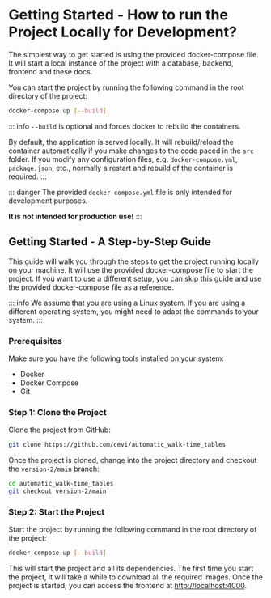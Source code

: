 # Getting Started - How to run the Project Locally for Development?

The simplest way to get started is using the provided docker-compose file. It will start a local instance of the project
with a database, backend, frontend and these docs.

You can start the project by running the following command in the root directory of the project:

```bash
docker-compose up [--build]
```

::: info
`--build` is optional and forces docker to rebuild the containers.

By default, the application is served locally. It will rebuild/reload the container automatically if you make changes to
the code paced in the `src` folder. If you modify any configuration files, e.g. `docker-compose.yml`, `package.json`,
etc., normally a restart and rebuild of the container is required.
:::

::: danger
The provided `docker-compose.yml` file is only intended for development purposes.

**It is not intended for production use!**
:::

## Getting Started - A Step-by-Step Guide

This guide will walk you through the steps to get the project running locally on your machine. It will use the provided
docker-compose file to start the project. If you want to use a different setup, you can skip this guide and use the
provided docker-compose file as a reference.

::: info
We assume that you are using a Linux system. If you are using a different operating system, you might need to adapt the
commands to your system.
:::

### Prerequisites

Make sure you have the following tools installed on your system:

- Docker
- Docker Compose
- Git

### Step 1: Clone the Project

Clone the project from GitHub:

```bash
git clone https://github.com/cevi/automatic_walk-time_tables
```

Once the project is cloned, change into the project directory and checkout the `version-2/main` branch:

```bash
cd automatic_walk-time_tables
git checkout version-2/main
```

### Step 2: Start the Project

Start the project by running the following command in the root directory of the project:

```bash
docker-compose up [--build]
```

This will start the project and all its dependencies. The first time you start the project, it will take a while to
download all the required images. Once the project is started, you can access the frontend at
[http://localhost:4000](http://localhost:4000).